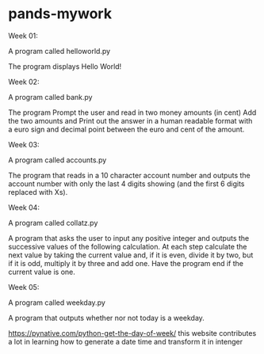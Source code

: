 # pands-mywork

Week 01: 

A program called helloworld.py

The program displays Hello World!

Week 02: 

A program called bank.py 

The program Prompt the user and read in two money amounts (in cent)
Add the two amounts and Print out the answer in a human readable format with a euro sign and decimal point between the euro and cent of the amount. 

Week 03: 

A program called accounts.py 

The program that reads in a 10 character account number and outputs the account number with only the last 4 digits showing (and the first 6 digits replaced with Xs).

Week 04: 

A program called collatz.py

A program that asks the user to input any positive integer and outputs the successive values of the following calculation.
At each step calculate the next value by taking the current value and, if it is even, divide it by two, but if it is odd, multiply it by three and add one.
Have the program end if the current value is one.

Week 05: 

A program called weekday.py

A program that outputs whether nor not today is a weekday. 

https://pynative.com/python-get-the-day-of-week/ 
this website contributes a lot in learning how to generate a date time and transform it in intenger

